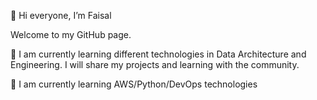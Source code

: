 👋 Hi everyone, I’m Faisal

Welcome to my GitHub page. 
 
👀 I am currently learning different technologies in Data Architecture and Engineering. I will share my projects and learning with the community. 

🌱 I am currently learning AWS/Python/DevOps technologies

<!---
faisalm1997/faisalm1997 is a ✨ special ✨ repository because its `README.md` (this file) appears on your GitHub profile.
You can click the Preview link to take a look at your changes.
--->
